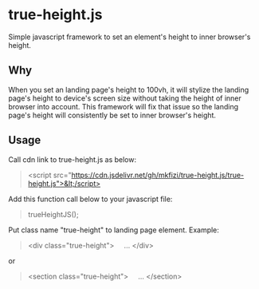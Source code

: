 # true-height.js
Simple javascript framework to set an element's height to inner browser's height.

## Why
When you set an landing page's height to 100vh, it will stylize the landing page's height to device's screen size without taking the height of inner browser into account. This framework will fix that issue so the landing page's height will consistently be set to inner browser's height.

## Usage
Call cdn link to true-height.js as below:
> &lt;script src="https://cdn.jsdelivr.net/gh/mkfizi/true-height.js/true-height.js">&lt;/script>

Add this function call below to your javascript file:
> trueHeightJS();

Put class name "true-height" to landing page element.
Example:

> &lt;div class="true-height">
> &nbsp; &nbsp;&nbsp;...
> &lt;/div>

or

> &lt;section class="true-height">
> &nbsp; &nbsp;&nbsp;...
> &lt;/section>
